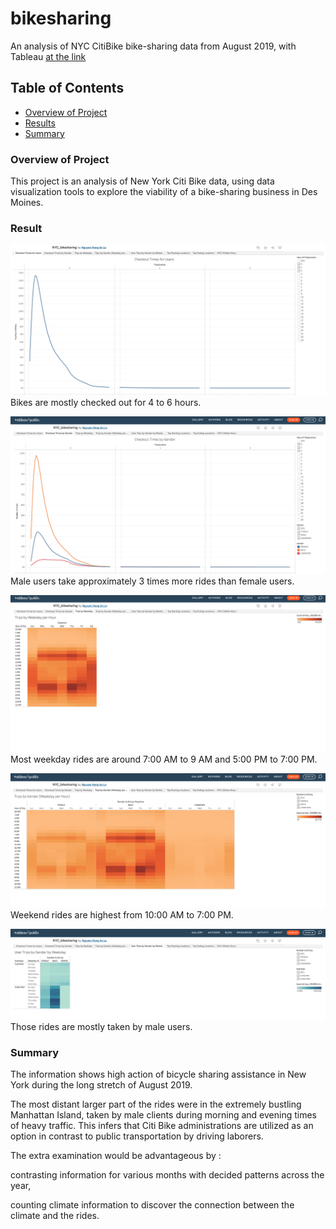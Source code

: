 # bikesharing
An analysis of NYC CitiBike bike-sharing data from August 2019, with Tableau
[at the link](https://public.tableau.com/app/profile/nguyen.hong.an.le)
## Table of Contents

- [Overview of Project](#overview-of-project)
- [Results](#results)
- [Summary](#summary)

### Overview of Project
This project is an analysis of New York Citi Bike data, using data visualization tools to explore the viability of a bike-sharing business in Des Moines.

### Result
![Check out time for Users](resource/check_out_time_for_users.png)
Bikes are mostly checked out for 4 to 6 hours.

![Check out time by Gender](resource/check_out_time_by_gender.png)
Male users take approximately 3 times more rides than female users.

![Trip by Weekday](resource/trip_by_weekday.png)
Most weekday rides are around 7:00 AM to 9 AM and 5:00 PM to 7:00 PM.

![Trip by Gender](resource/trip_by_gender.png)
Weekend rides are highest from 10:00 AM to 7:00 PM.

![Users trip by Gender](resource/users_trip_by_gender.png)
Those rides are mostly taken by male users.

### Summary
The information shows high action of bicycle sharing assistance in New York during the long stretch of August 2019. 

The most distant larger part of the rides were in the extremely bustling Manhattan Island, taken by male clients during morning and evening times of heavy traffic. This infers that Citi Bike administrations are utilized as an option in contrast to public transportation by driving laborers. 

The extra examination would be advantageous by : 

contrasting information for various months with decided patterns across the year, 

counting climate information to discover the connection between the climate and the rides.
